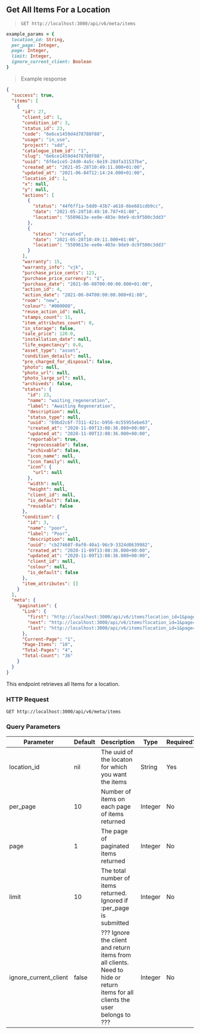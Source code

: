 ## Get All Items For a Location

> `GET http://localhost:3000/api/v6/meta/items`

```ruby
example_params = {
  location_id: String,
  per_page: Integer,
  page: Integer,
  limit: Integer,
  ignore_current_client: Boolean
}
```

> Example response

```json
{
  "success": true,
  "items": [
    {
      "id": 27,
      "client_id": 1,
      "condition_id": 3,
      "status_id": 23,
      "code": "6e6ce1459d4d78780f88",
      "usage": "in_use",
      "project": "sdd",
      "catalogue_item_id": "1",
      "slug": "6e6ce1459d4d78780f88",
      "uuid": "6f6e1ce5-24d0-4a5c-8e19-28dfa31537be",
      "created_at": "2021-05-28T10:49:11.000+01:00",
      "updated_at": "2021-06-04T12:14:24.000+01:00",
      "location_id": 1,
      "x": null,
      "y": null,
      "actions": [
        {
          "status": "44f6ff1a-5dd0-43b7-a618-6be681cdb9cc",
          "date": "2021-05-28T10:49:10.787+01:00",
          "location": "5509613e-ee0e-403e-9de9-dc9f500c3dd3"
        },
        {
          "status": "created",
          "date": "2021-05-28T10:49:11.000+01:00",
          "location": "5509613e-ee0e-403e-9de9-dc9f500c3dd3"
        }
      ],
      "warranty": 15,
      "warranty_info": "vjk",
      "purchase_price_cents": 123,
      "purchase_price_currency": "£",
      "purchase_date": "2021-06-08T00:00:00.000+01:00",
      "action_id": 4,
      "action_date": "2021-06-04T00:00:00.000+01:00",
      "room": "new",
      "colour": "#000000",
      "reuse_action_id": null,
      "stamps_count": 11,
      "item_attributes_count": 0,
      "in_storage": false,
      "sale_price": 120.0,
      "installation_date": null,
      "life_expectancy": 0.0,
      "asset_type": "asset",
      "condition_details": null,
      "pre_charged_for_disposal": false,
      "photo": null,
      "photo_url": null,
      "photo_large_url": null,
      "archiveds": false,
      "status": {
        "id": 23,
        "name": "waiting_regeneration",
        "label": "Awaiting Regeneration",
        "description": null,
        "status_type": null,
        "uuid": "69bd2c6f-7311-421c-b956-4c55955ebe63",
        "created_at": "2020-11-09T13:08:36.000+00:00",
        "updated_at": "2020-11-09T13:08:36.000+00:00",
        "reportable": true,
        "reprocessable": false,
        "archivable": false,
        "icon_name": null,
        "icon_family": null,
        "icon": {
          "url": null
        },
        "width": null,
        "height": null,
        "client_id": null,
        "is_default": false,
        "reusable": false
      },
      "condition": {
        "id": 3,
        "name": "poor",
        "label": "Poor",
        "description": null,
        "uuid": "cb274607-0af0-40a1-96c9-3324d0639982",
        "created_at": "2020-11-09T13:08:36.000+00:00",
        "updated_at": "2020-11-09T13:08:36.000+00:00",
        "client_id": null,
        "colour": null,
        "is_default": false
      },
      "item_attributes": []
    }
  ],
  "meta": {
    "pagination": {
      "Link": {
        "first": "http://localhost:3000/api/v6/items?location_id=1&page=1",
        "next": "http://localhost:3000/api/v6/items?location_id=1&page=2",
        "last": "http://localhost:3000/api/v6/items?location_id=1&page=4"
      },
      "Current-Page": "1",
      "Page-Items": "10",
      "Total-Pages": "4",
      "Total-Count": "36"
    }
  }
}
```

This endpoint retrieves all Items for a location.

### HTTP Request

`GET http://localhost:3000/api/v6/meta/items`

### Query Parameters

Parameter | Default | Description | Type | Required?
--------- | ------- | ----------- | ---- | --------
location_id | nil | The uuid of the locaton for which you want the items | String |Yes
per_page | 10 | Number of items on each page of items returned | Integer | No
page | 1 | The page of paginated items returned | Integer | No
limit | 10 | The total number of items returned. Ignored if :per_page is submitted | Integer | No
ignore_current_client | false | ??? Ignore the client and return items from all clients. Need to hide or return items for all clients the user belongs to ??? | Integer | No

